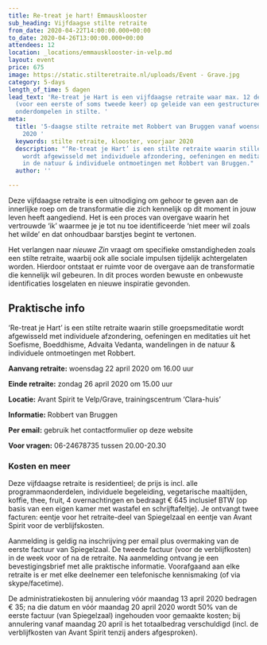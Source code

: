 ```yaml
---
title: Re-treat je hart! Emmausklooster
sub_heading: Vijfdaagse stilte retraite
from_date: 2020-04-22T14:00:00.000+00:00
to_date: 2020-04-26T13:00:00.000+00:00
attendees: 12
location: _locations/emmausklooster-in-velp.md
layout: event
price: 675
image: https://static.stilteretraite.nl/uploads/Event - Grave.jpg
category: 5-days
length_of_time: 5 dagen
lead_text: 'Re-treat je Hart is een vijfdaagse retraite waar max. 12 deelnemers zich
  (voor een eerste of soms tweede keer) op geleide van een gestructureerd dagprogramma
  onderdompelen in stilte. '
meta:
  title: '5-daagse stilte retraite met Robbert van Bruggen vanaf woensdag 22 april
    2020 '
  keywords: stilte retraite, klooster, voorjaar 2020
  description: "‘Re-treat je Hart’ is een stilte retraite waarin stille groepsmeditatie
    wordt afgewisseld met individuele afzondering, oefeningen en meditaties, wandelingen
    in de natuur & individuele ontmoetingen met Robbert van Bruggen."
  author: ''

---
```

Deze vijfdaagse retraite is een uitnodiging om gehoor te geven aan de innerlijke roep om de transformatie die zich kennelijk op dit moment in jouw leven heeft aangediend. Het is een proces van overgave waarin het vertrouwde ‘ik’ waarmee je je tot nu toe identifi­ceerde ‘niet meer wil zoals het wilde’ en dat onhoudbaar barstjes begint te vertonen.

Het verlangen naar _nieuwe Zin_ vraagt om specifieke omstandigheden zoals een stilte retraite, waarbij ook alle sociale impulsen tijdelijk achtergelaten worden. Hierdoor ontstaat er ruimte voor de overgave aan de transformatie die kennelijk wil gebeuren. In dit proces worden bewuste en onbewuste identificaties losgelaten en nieuwe inspiratie gevonden.

## Praktische info

‘Re-treat je Hart’ is een stilte retraite waarin stille groepsmeditatie wordt afgewisseld met individuele afzondering, oefeningen en meditaties uit het Soefisme, Boeddhisme, Advaita Vedanta, wandelingen in de natuur & individuele ontmoetingen met Robbert.

**Aanvang retraite:** woensdag 22 april 2020 om 16.00 uur

**Einde retraite:** zondag 26 april 2020 om 15.00 uur

**Locatie:** Avant Spirit te Velp/Grave, trainingscentrum ‘Clara-huis’

**Informatie:** Robbert van Bruggen

**Per email:** gebruik het contactformulier op deze website

**Voor vragen:** 06-24678735 tussen 20.00-20.30

### Kosten en meer

Deze vijfdaagse retraite is residentieel; de prijs is incl. alle programmaonderdelen, individuele begeleiding, vegetarische maaltijden, koffie, thee, fruit, 4 overnachtingen en bedraagt € 645 inclusief BTW (op basis van een eigen kamer met wastafel en schrijftafeltje). Je ontvangt twee facturen: eentje voor het retraite-deel van Spiegelzaal en eentje van Avant Spirit voor de verblijfskosten.

Aanmelding is geldig na inschrijving per email plus overmaking van de eerste factuur van Spiegelzaal. De tweede factuur (voor de verblijfkosten) in de week voor of na de retraite. Na aanmelding ontvang je een bevestigingsbrief met alle praktische informatie. Voorafgaand aan elke retraite is er met elke deelnemer een telefonische kennismaking (of via skype/facetime).

De administratiekosten bij annulering vóór maandag 13 april 2020 bedragen € 35; na die datum en vóór maandag 20 april 2020 wordt 50% van de eerste factuur (van Spiegelzaal) ingehouden voor gemaakte kosten; bij annulering vanaf maandag 20 april is het totaalbedrag verschuldigd (incl. de verblijfkosten van Avant Spirit tenzij anders afgesproken).
